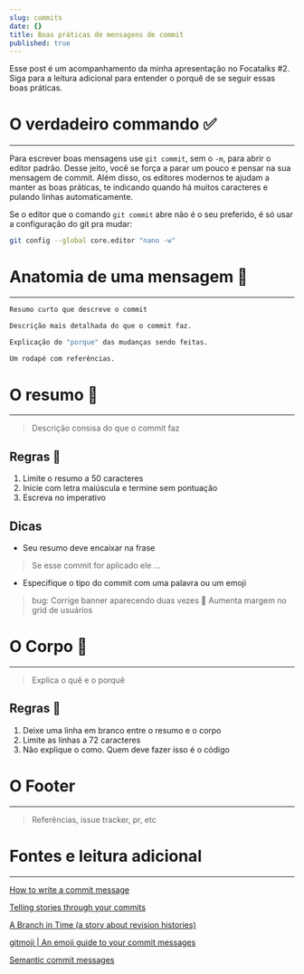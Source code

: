 ```yaml
---
slug: commits
date: {}
title: Boas práticas de mensagens de commit
published: true
---
```


Esse post é um acompanhamento da minha apresentação no Focatalks #2. Siga para a leitura adicional para entender o porquê de se seguir essas boas práticas.

# O verdadeiro commando ✅

---

Para escrever boas mensagens use `git commit`, sem o `-m`, para abrir o editor padrão. Desse jeito, você se força a parar um pouco e pensar na sua mensagem de commit. Além disso, os editores modernos te ajudam a manter as boas práticas, te indicando quando há muitos caracteres e pulando linhas automaticamente.

Se o editor que o comando `git commit` abre não é o seu preferido, é só usar a configuração do git pra mudar:

```bash
git config --global core.editor "nano -w"
```

# Anatomia de uma mensagem 🦴

---

```zsh
Resumo curto que descreve o commit

Descrição mais detalhada do que o commit faz.

Explicação do "porque" das mudanças sendo feitas.

Um rodapé com referências.
```

# O resumo 🤏

---

> Descrição consisa do que o commit faz

## Regras 📜

1. Limite o resumo a 50 caracteres
2. Inicie com letra maiúscula e termine sem pontuação
3. Escreva no imperativo

## Dicas

- Seu resumo deve encaixar na frase

> Se esse commit for aplicado ele ...

- Especifique o tipo do commit com uma palavra ou um emoji

> bug: Corrige banner aparecendo duas vezes
> 🌈 Aumenta margem no grid de usuários

# O Corpo 🧍

---

> Explica o quê e o porquê

## Regras 📜

1. Deixe uma linha em branco entre o resumo e o corpo
2. Limite as linhas a 72 caracteres
3. Não explique o como. Quem deve fazer isso é o código

# O Footer

---

> Referências, issue tracker, pr, etc

# Fontes e leitura adicional

---

[How to write a commit message](https://chris.beams.io/posts/git-commit/)

[Telling stories through your commits](https://blog.mocoso.co.uk/talks/2015/01/12/telling-stories-through-your-commits/)

[A Branch in Time (a story about revision histories)](https://tekin.co.uk/2019/02/a-talk-about-revision-histories)

[gitmoji | An emoji guide to your commit messages](https://gitmoji.carloscuesta.me/)

[Semantic commit messages](https://seesparkbox.com/foundry/semantic_commit_messages)
